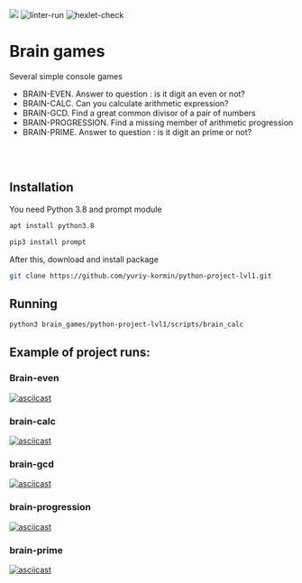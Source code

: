 <a href="https://codeclimate.com/github/yuriy-kormin/python-project-lvl1/maintainability"><img src="https://api.codeclimate.com/v1/badges/5e7bda007d52003e2d00/maintainability" /></a>
![linter-run](https://github.com/yuriy-kormin/python-project-lvl1/actions/workflows/linter-run.yml/badge.svg)
![hexlet-check](https://github.com/yuriy-kormin/python-project-lvl1/workflows/hexlet-check/badge.svg)

# Brain games
Several simple console games
<ul>
    <li>BRAIN-EVEN. Answer to question : is it digit an even or not?</li> 
    <li>BRAIN-CALC. Can you calculate arithmetic expression?</li>
    <li>BRAIN-GCD. Find a great common divisor of a pair of numbers</li>
    <li>BRAIN-PROGRESSION. Find a missing member of arithmetic progression</li>
    <li>BRAIN-PRIME. Answer to question : is it digit an prime or not?
</ul>
<br><br>


## Installation
You need Python 3.8 and prompt module
```bash
apt install python3.8
```
```bash
pip3 install prompt
```
After this, download and install package
```bash
git clone https://github.com/yuriy-kormin/python-project-lvl1.git
```

## Running
```bash
python3 brain_games/python-project-lvl1/scripts/brain_calc
```
## Example of project runs: 
<H3> Brain-even </H3>

[![asciicast](https://asciinema.org/a/469438.svg)](https://asciinema.org/a/469438)
<h3>brain-calc</h3>

[![asciicast](https://asciinema.org/a/469445.svg)](https://asciinema.org/a/469445)
<h3>brain-gcd</h3>

[![asciicast](https://asciinema.org/a/469451.svg)](https://asciinema.org/a/469451)
<h3>brain-progression</h3>

[![asciicast](https://asciinema.org/a/469458.svg)](https://asciinema.org/a/469458)
<h3>brain-prime</h3>

[![asciicast](https://asciinema.org/a/469459.svg)](https://asciinema.org/a/469459)
